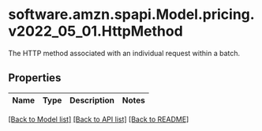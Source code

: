 # software.amzn.spapi.Model.pricing.v2022_05_01.HttpMethod
The HTTP method associated with an individual request within a batch.

## Properties

Name | Type | Description | Notes
------------ | ------------- | ------------- | -------------

[[Back to Model list]](../README.md#documentation-for-models) [[Back to API list]](../README.md#documentation-for-api-endpoints) [[Back to README]](../README.md)

